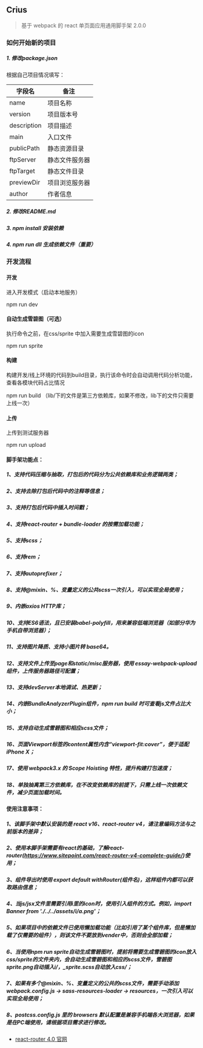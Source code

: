 ## Crius

> 基于 webpack 的 react 单页面应用通用脚手架 2.0.0

### 如何开始新的项目
##### 1. 修改package.json

根据自己项目情况填写：

字段名 | 备注
---|---
name | 项目名称
version | 项目版本号
description | 项目描述
main | 入口文件
publicPath | 静态资源目录
ftpServer | 静态文件服务器
ftpTarget | 静态文件目录
previewDir | 项目浏览服务器
author | 作者信息

##### 2. 修改README.md
##### 3. npm install 安装依赖
##### 4. npm run dll 生成依赖文件（重要）

### 开发流程
#### 开发
进入开发模式（启动本地服务）

npm run dev

#### 自动生成雪碧图（可选）
执行命令之前，在css/sprite 中加入需要生成雪碧图的icon

npm run sprite
#### 构建
构建开发/线上环境的代码到build目录，执行该命令时会自动调用代码分析功能，查看各模块代码占比情况

npm run build （lib/下的文件是第三方依赖库，如果不修改，lib下的文件只需要上线一次）

#### 上传
上传到测试服务器

npm run upload

#### 脚手架功能点：
##### 1、支持代码压缩与抽取，打包后的代码分为公共依赖库和业务逻辑两类；
##### 2、支持去除打包后代码中的注释等信息；
##### 3、支持打包后代码中插入时间戳；
##### 4、支持react-router + bundle-loader 的按需加载功能；
##### 5、支持scss；
##### 6、支持rem；
##### 7、支持autoprefixer；
##### 8、支持@mixin、%、变量定义的公共scss一次引入，可以实现全局使用；
##### 9、内嵌axios HTTP库；
##### 10、支持ES6语法，且已安装babel-polyfill，用来兼容低端浏览器（如部分华为手机自带浏览器）；
##### 11、支持图片降质、支持小图片转 base64。
##### 12、支持文件上传至page和static/misc服务器，使用 essay-webpack-upload  组件，上传服务器路径可配置；
##### 13、支持devServer本地调试、热更新；
##### 14、内嵌BundleAnalyzerPlugin组件，npm run build 时可查看js文件占比大小；
##### 15、支持自动生成雪碧图和相应scss文件；
##### 16、页面Viewport标签的content属性内含“viewport-fit:cover”，便于适配iPhone X；
##### 17、使用 webpack3.x 的 Scope Hoisting 特性，提升构建打包速度；
##### 18、单独抽离第三方依赖库，在不改变依赖库的前提下，只需上线一次依赖文件，减少页面加载时间。

#### 使用注意事项：
##### 1、该脚手架中默认安装的是 react v16、react-router v4，请注意编码方法与之前版本的差异；
##### 2、使用本脚手架需要有react的基础，了解react-router(https://www.sitepoint.com/react-router-v4-complete-guide/)使用；
##### 3、组件导出时使用 export default withRouter(组件名)，这样组件内都可以获取路由信息；
##### 4、当js/jsx文件里需要引用i里的icon时，使用引入组件的方式。例如，import Banner from './../../assets/i/a.png'；
##### 5、如果项目中的依赖文件已使用懒加载功能（比如引用了某个组件库，但是懒加载了仅需要的组件），则该文件不要放到vender中，否则会全部加载；
##### 6、当使用npm run sprite自动生成雪碧图时，提前将需要生成雪碧图的icon放入css/sprite的文件夹内，会自动生成雪碧图和相应的scss文件，雪碧图sprite.png自动插入i/，_sprite.scss自动放入css/；
##### 7、如果有多个@mixin、%、变量定义的公共的scss文件，需要手动添加 webpack.config.js -> sass-resources-loader -> resources，一次引入可以实现全局使用；
##### 8、postcss.config.js 里的 browsers 默认配置是兼容手机端各大浏览器，如果是在PC端使用，请根据项目需求进行修改。

*   [react-router 4.0 官网](https://www.sitepoint.com/react-router-v4-complete-guide/)
